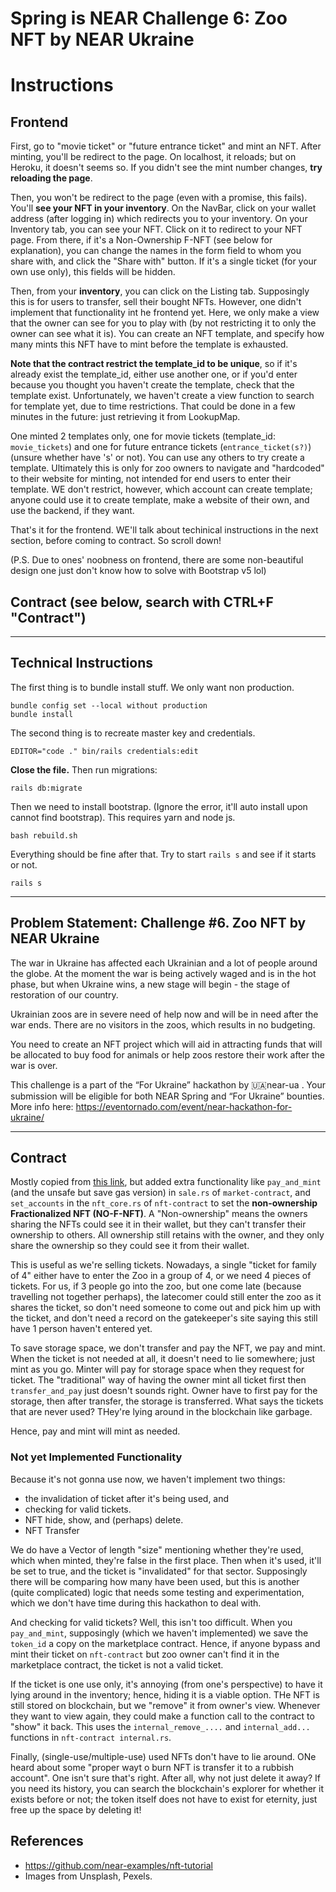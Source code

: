 # Spring is NEAR Challenge 6: Zoo NFT by NEAR Ukraine
# Instructions


## Frontend
First, go to "movie ticket" or "future entrance ticket" and mint an NFT. After minting, you'll be redirect to the page. 
On localhost, it reloads; but on Heroku, it doesn't seems so. If you didn't see the mint number changes, **try reloading the page**. 

Then, you won't be redirect to the page (even with a promise, this fails). You'll **see your NFT in your inventory**. On the NavBar, click on your wallet address (after logging in) which redirects you to your inventory. On your Inventory tab, you can see your NFT. Click on it to redirect to your NFT page. 
From there, if it's a Non-Ownership F-NFT (see below for explanation), you can change the names in the form field to whom you share with, and click the "Share with" button. 
If it's a single ticket (for your own use only), this fields will be hidden. 

Then, from your **inventory**, you can click on the Listing tab. Supposingly this is for users to transfer, sell their bought NFTs. However, one didn't implement that functionality int he frontend yet. Here, we only make a view that the owner can see for you to play with (by not restricting it to only the owner can see what it is). 
You can create an NFT template, and specify how many mints this NFT have to mint before the template is exhausted. 

**Note that the contract restrict the template_id to be unique**, so if it's already exist the template_id, either use another one, or if you'd enter because you thought you haven't create the template, check that the template exist. 
Unfortunately, we haven't create a view function to search for template yet, due to time restrictions. That could be done in a few minutes in the future: just retrieving it from LookupMap. 

One minted 2 templates only, one for movie tickets (template_id: `movie_tickets`) and one for future entrance tickets (`entrance_ticket(s?)`) (unsure whether have 's' or not). You can use any others to try create a template. Ultimately this is only for zoo owners to navigate and "hardcoded" to their website for minting, not intended for end users to enter their template. 
WE don't restrict, however, which account can create template; anyone could use it to create template, make a website of their own, and use the backend, if they want. 

That's it for the frontend. WE'll talk about techinical instructions in the next section, before coming to contract. So scroll down! 

(P.S. Due to ones' noobness on frontend, there are some non-beautiful design one just don't know how to solve with Bootstrap v5 lol)

## Contract (see below, search with CTRL+F "Contract")

---
## Technical Instructions

The first thing is to bundle install stuff. We only want non production. 

```
bundle config set --local without production
bundle install
```

The second thing is to recreate master key and credentials. 

```
EDITOR="code ." bin/rails credentials:edit
```

**Close the file.** Then run migrations:

```
rails db:migrate
```

Then we need to install bootstrap. (Ignore the error, it'll auto install upon cannot find bootstrap). 
This requires yarn and node js. 

```
bash rebuild.sh
```

Everything should be fine after that. Try to start `rails s` and see if it starts or not. 

```
rails s
```

---

## Problem Statement: Challenge #6. Zoo NFT by NEAR Ukraine
The war in Ukraine has affected each Ukrainian and a lot of people around the globe. At the moment the war is being actively waged and is in the hot phase, but when Ukraine wins, a new stage will begin - the stage of restoration of our country.  

Ukrainian zoos are in severe need of help now and will be in need after the war ends. There are no visitors in the zoos, which results in no budgeting.

You need to create an NFT project which will aid in attracting funds that will be allocated to buy food for animals or help zoos restore their work after the war is over.

This challenge is a part of the “For Ukraine” hackathon by 🇺🇦near-ua . Your submission will be eligible for both NEAR Spring and “For Ukraine” bounties. More info here: https://eventornado.com/event/near-hackathon-for-ukraine/

---


## Contract
Mostly copied from [this link](https://github.com/near-examples/nft-tutorial), but added extra functionality like `pay_and_mint` (and the unsafe but save gas version) in `sale.rs` of `market-contract`, and `set_accounts` in the `nft_core.rs` of `nft-contract` to set the **non-ownership Fractionalized NFT (NO-F-NFT)**. A "Non-ownership" means the owners sharing the NFTs could see it in their wallet, but they can't transfer their ownership to others. All ownership still retains with the owner, and they only share the 
ownership so they could see it from their wallet. 

This is useful as we're selling tickets. Nowadays, a single "ticket for family of 4" either have to enter the Zoo in a group of 4, or we need 4 pieces of tickets. 
For us, if 3 people go into the zoo, but one come late (because travelling not together perhaps), the latecomer could still enter the zoo as it shares the ticket, so don't need someone to come out and pick him up with the ticket, and don't need a record on the 
gatekeeper's site saying this still have 1 person haven't entered yet. 

To save storage space, we don't transfer and pay the NFT, we pay and mint. When the ticket is not needed at all, it doesn't need to lie somewhere; just mint as you go. Minter will pay for storage space when they request for ticket. 
The "traditional" way of having the owner mint all ticket first then `transfer_and_pay` just doesn't sounds right. Owner have to first pay for the storage, then after transfer, the storage is transferred. 
What says the tickets that are never used? THey're lying around in the blockchain like garbage. 

Hence, pay and mint will mint as needed. 

### Not yet Implemented Functionality
Because it's not gonna use now, we haven't implement two things: 
- the invalidation of ticket after it's being used, and
- checking for valid tickets. 
- NFT hide, show, and (perhaps) delete. 
- NFT Transfer

We do have a Vector of length "size" mentioning whether they're used, which when minted, they're false in the first place. Then when it's used, it'll be set to true, and the ticket is "invalidated" for that sector. Supposingly there will be comparing how many have been used, but this is another (quite complicated) logic that needs some testing and 
experimentation, which we don't have time during this hackathon to deal with. 

And checking for valid tickets? Well, this isn't too difficult. When you `pay_and_mint`, supposingly (which we haven't implemented) we save the `token_id` a copy on the marketplace contract. Hence, if anyone bypass and mint their ticket on `nft-contract` 
but zoo owner can't find it in the marketplace contract, the ticket is not a valid ticket. 

If the ticket is one use only, it's annoying (from one's perspective) to have it lying around in the inventory; hence, hiding it is a viable option. THe NFT is still stored on blockchain, but we "remove" it from owner's view. Whenever they want to view again, they could make a function call to the contract to "show" it back. 
This uses the `internal_remove_....` and `internal_add...` functions in `nft-contract internal.rs`. 

Finally, (single-use/multiple-use) used NFTs don't have to lie around. ONe heard about some "proper wayt o burn NFT is transfer it to a rubbish account". One isn't sure that's right. After all, why not just delete it away? If you need its history, you can search the blockchain's 
explorer for whether it exists before or not; the token itself does not have to exist for eternity, just free up the space by deleting it! 

## References
- https://github.com/near-examples/nft-tutorial
- Images from Unsplash, Pexels. 
